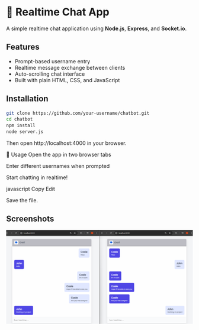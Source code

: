 # 💬 Realtime Chat App

A simple realtime chat application using **Node.js**, **Express**, and **Socket.io**.

## Features

- Prompt-based username entry
- Realtime message exchange between clients
- Auto-scrolling chat interface
- Built with plain HTML, CSS, and JavaScript

## Installation

```bash
git clone https://github.com/your-username/chatbot.git
cd chatbot
npm install
node server.js
```

Then open http://localhost:4000 in your browser.

🧪 Usage
Open the app in two browser tabs

Enter different usernames when prompted

Start chatting in realtime!

javascript
Copy
Edit

Save the file.

## Screenshots

![Chat Screenshot](./Chat.png)

